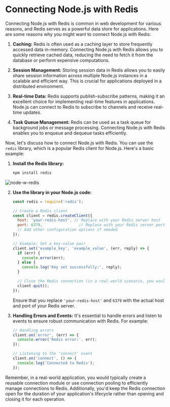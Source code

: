 # Connecting Node.js with Redis
Connecting Node.js with Redis is common in web development for various reasons, and Redis serves as a powerful data store for applications. Here are some reasons why you might want to connect Node.js with Redis:

1. **Caching:** Redis is often used as a caching layer to store frequently accessed data in-memory. Connecting Node.js with Redis allows you to quickly retrieve cached data, reducing the need to fetch it from the database or perform expensive computations.

2. **Session Management:** Storing session data in Redis allows you to easily share session information across multiple Node.js instances in a scalable and efficient way. This is crucial for applications deployed in a distributed environment.

3. **Real-time Data:** Redis supports publish-subscribe patterns, making it an excellent choice for implementing real-time features in applications. Node.js can connect to Redis to subscribe to channels and receive real-time updates.

4. **Task Queue Management:** Redis can be used as a task queue for background jobs or message processing. Connecting Node.js with Redis enables you to enqueue and dequeue tasks efficiently.

Now, let's discuss how to connect Node.js with Redis. You can use the `redis` library, which is a popular Redis client for Node.js. Here's a basic example:

1. **Install the Redis library:**

   ```bash
   npm install redis
   ```
![node-w-redis](https://github.com/mrnazu/redis-caching-nodejs/assets/108541991/02b0803d-c19d-454a-873a-367fd6d6dbaa)

2. **Use the library in your Node.js code:**

   ```javascript
   const redis = require('redis');

   // Create a Redis client
   const client = redis.createClient({
     host: 'your-redis-host', // Replace with your Redis server host
     port: 6379,                // Replace with your Redis server port
     // Add other configuration options if needed
   });

   // Example: Set a key-value pair
   client.set('example_key', 'example_value', (err, reply) => {
     if (err) {
       console.error(err);
     } else {
       console.log('Key set successfully:', reply);
     }

     // Close the Redis connection (in a real-world scenario, you would typically keep the connection open)
     client.quit();
   });
   ```

   Ensure that you replace `'your-redis-host'` and `6379` with the actual host and port of your Redis server.

3. **Handling Errors and Events:**
   It's essential to handle errors and listen to events to ensure robust communication with Redis. For example:

   ```javascript
   // Handling errors
   client.on('error', (err) => {
     console.error('Redis error:', err);
   });

   // Listening to the 'connect' event
   client.on('connect', () => {
     console.log('Connected to Redis');
   });
   ```

Remember, in a real-world application, you would typically create a reusable connection module or use connection pooling to efficiently manage connections to Redis. Additionally, you'd keep the Redis connection open for the duration of your application's lifecycle rather than opening and closing it for each operation.
